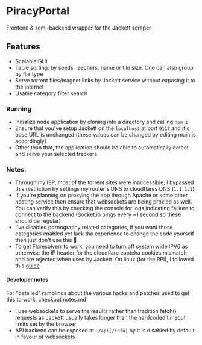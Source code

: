 # PiracyPortal
 Frontend & semi-backend wrapper for the Jackett scraper
 
## Features ##
* Scalable GUI
* Table sorting: by seeds, leechers, name or file size. One can also group by file type
* Serve torrent files/magnet links by Jackett service without exposing it to the internet
* Usable category filter search

 ### Running ###
* Initialize node application by cloning into a directory and calling `npm i`
* Ensure that you've setup Jackett on the `localhost` at port `9117` and it's base URL is unchanged (these values can be changed by editing main.js accordingly)
* Other than that, the application should be able to automatically detect and serve your selected trackers

### Notes: ###
* Through my ISP, most of the torrent sites were inaccessible; I bypassed this restriction by settings my router's DNS to cloudflares DNS (`1.1.1.1`)
* If you're planning on proxying the app through Apache or some other hosting service then ensure that websockets are being proxied as well. You can verify this by checking the console for logs indicating failiure to connect to the backend (Socket.io pings every ~1 second so these should be regular)
* I've disabled pornography related categories, if you want those categories enabled yet lack the experience to change the code yourself then just don't use this 🤷
* To get Flaresolverr to work, you need to turn off system wide IPV6 as otherwise the IP header for the cloudflare captcha cookies mismatch and are rejected when used by Jackett. On linux (for the RPI), I followed this [guide](https://cwesystems.com/?p=231) 

#### Developer notes ####
For "detailed" ramblings about the various hacks and patches used to get this to work, checkout notes.md

* I use websockets to serve the results rather than tradition fetch() requests as Jackett usually takes longer than the hardcoded timeout limits set by the browser
* API backend can be exposed at `./api[/info]` by it is disabled by default in favour of websockets
